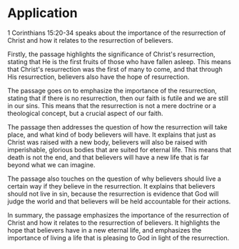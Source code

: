 # Application

1 Corinthians 15:20-34 speaks about the importance of the resurrection of Christ and how it relates to the resurrection of believers. 

Firstly, the passage highlights the significance of Christ's resurrection, stating that He is the first fruits of those who have fallen asleep. This means that Christ's resurrection was the first of many to come, and that through His resurrection, believers also have the hope of resurrection.

The passage goes on to emphasize the importance of the resurrection, stating that if there is no resurrection, then our faith is futile and we are still in our sins. This means that the resurrection is not a mere doctrine or a theological concept, but a crucial aspect of our faith.

The passage then addresses the question of how the resurrection will take place, and what kind of body believers will have. It explains that just as Christ was raised with a new body, believers will also be raised with imperishable, glorious bodies that are suited for eternal life. This means that death is not the end, and that believers will have a new life that is far beyond what we can imagine.

The passage also touches on the question of why believers should live a certain way if they believe in the resurrection. It explains that believers should not live in sin, because the resurrection is evidence that God will judge the world and that believers will be held accountable for their actions.

In summary, the passage emphasizes the importance of the resurrection of Christ and how it relates to the resurrection of believers. It highlights the hope that believers have in a new eternal life, and emphasizes the importance of living a life that is pleasing to God in light of the resurrection.


